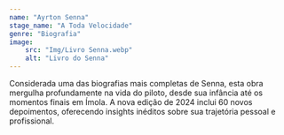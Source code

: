 ```yaml
---
name: "Ayrton Senna"
stage_name: "A Toda Velocidade"
genre: "Biografia"
image: 
    src: "Img/Livro Senna.webp"
    alt: "Livro do Senna"
---
```


Considerada uma das biografias mais completas de Senna, esta obra mergulha profundamente na vida do piloto, desde sua infância até os momentos finais em Ímola. A nova edição de 2024 inclui 60 novos depoimentos, oferecendo insights inéditos sobre sua trajetória pessoal e profissional.